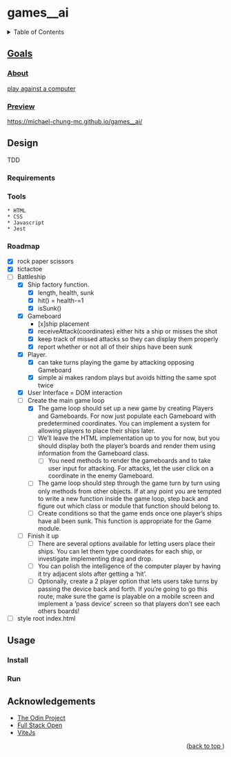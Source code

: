 # games__ai
<a name="readme-top"></a>
<details>
    <summary>Table of Contents</summary>
    <ol>
        <li><a href="#goals">Goals</a>
            <ul>
                <li><a href="#about">About</li>
                <li><a href="#preview">Preview</li>
            </ul>
        </li>
        <li><a href="#design">Design</li>
          <ul>
            <li><a href="#requirements">Tools</li>
            <li><a href="#tools">Tools</li>
            <li><a href="#roadmap">Roadmap</li>
          </ul>
        </li>
        <li><a href="#usage">Usage</a>
            <ul>
                <li><a href="#install">Install</li>
                <li><a href="#run">Run</li>
            </ul>
        </li>
        <li><a href="#acknowledgements">Acknowledgements</li>
    </ol>
</details>

## Goals
### About
play against a computer
### Preview
https://michael-chung-mc.github.io/games__ai/
## Design
TDD
### Requirements
### Tools
    * HTML
    * CSS
    * Javascript
    * Jest
### Roadmap
- [x] rock paper scissors
- [x] tictactoe
- [ ] Battleship
    - [x] Ship factory function.
        - [x] length, health, sunk
        - [x] hit() = health-=1
        - [x] isSunk()
    - [x] Gameboard
        - [x]ship placement
        - [x] receiveAttack(coordinates) either hits a ship or misses the shot
        - [x] keep track of missed attacks so they can display them properly
        - [x] report whether or not all of their ships have been sunk
    - [X] Player.
        - [X] can take turns playing the game by attacking opposing Gameboard
        - [X] simple ai makes random plays but avoids hitting the same spot twice
    - [X] User Interface = DOM interaction
    - [ ] Create the main game loop
        - [X] The game loop should set up a new game by creating Players and Gameboards. For now just populate each Gameboard with predetermined coordinates. You can implement a system for allowing players to place their ships later.
        - [ ] We’ll leave the HTML implementation up to you for now, but you should display both the player’s boards and render them using information from the Gameboard class.
            - [ ] You need methods to render the gameboards and to take user input for attacking. For attacks, let the user click on a coordinate in the enemy Gameboard.
        - [ ] The game loop should step through the game turn by turn using only methods from other objects. If at any point you are tempted to write a new function inside the game loop, step back and figure out which class or module that function should belong to.
        - [ ] Create conditions so that the game ends once one player’s ships have all been sunk. This function is appropriate for the Game module.
    - [ ] Finish it up
        - [ ] There are several options available for letting users place their ships. You can let them type coordinates for each ship, or investigate implementing drag and drop.
        - [ ] You can polish the intelligence of the computer player by having it try adjacent slots after getting a ‘hit’.
        - [ ] Optionally, create a 2 player option that lets users take turns by passing the device back and forth. If you’re going to go this route, make sure the game is playable on a mobile screen and implement a ‘pass device’ screen so that players don’t see each others boards!
- [ ] style root index.html
## Usage
### Install
### Run
## Acknowledgements
* [The Odin Project](https://www.theodinproject.com/)
* [Full Stack Open](https://www.fullstackopen.com/)
* [ViteJs](https://vitejs.dev)
<p align="right">(<a href="#readme-top">back to top </a>)</p>
